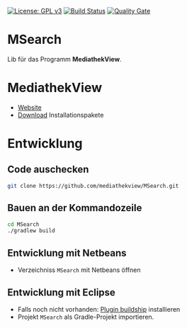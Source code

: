 
[![License: GPL v3](https://img.shields.io/badge/License-GPL%20v3-blue.svg)](http://www.gnu.org/licenses/gpl-3.0)
[![Build Status](https://travis-ci.org/mediathekview/MSearch.svg?branch=master)](https://travis-ci.org/mediathekview/MSearch)
[![Quality Gate](https://sonarqube.com/api/badges/gate?key=mediathekview%3AMSearch)](https://sonarqube.com/dashboard/index/mediathekview%3AMSearch)
# MSearch
Lib für das Programm **MediathekView**.

# MediathekView

- [Website](https://mediathekview.de)
- [Download](https://mediathekview.de/download/) Installationspakete

# Entwicklung

## Code auschecken
```bash
git clone https://github.com/mediathekview/MSearch.git
```

## Bauen an der Kommandozeile
```bash
cd MSearch
./gradlew build
```

## Entwicklung mit Netbeans
* Verzeichniss `MSearch` mit Netbeans öffnen

## Entwicklung mit Eclipse
* Falls noch nicht vorhanden: [Plugin buildship](https://projects.eclipse.org/projects/tools.buildship) installieren
* Projekt `MSearch` als Gradle-Projekt importieren.
